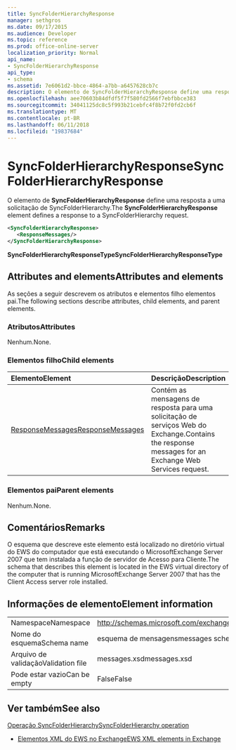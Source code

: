 ```yaml
---
title: SyncFolderHierarchyResponse
manager: sethgros
ms.date: 09/17/2015
ms.audience: Developer
ms.topic: reference
ms.prod: office-online-server
localization_priority: Normal
api_name:
- SyncFolderHierarchyResponse
api_type:
- schema
ms.assetid: 7e6061d2-bbce-4864-a7bb-a6457628cb7c
description: O elemento de SyncFolderHierarchyResponse define uma resposta a uma solicitação de SyncFolderHierarchy.
ms.openlocfilehash: aee70603b84dfdf5f7f580fd2566f7ebfbbce383
ms.sourcegitcommit: 34041125dc8c5f993b21cebfc4f8b72f0fd2cb6f
ms.translationtype: MT
ms.contentlocale: pt-BR
ms.lasthandoff: 06/11/2018
ms.locfileid: "19837684"
---
```

# <a name="syncfolderhierarchyresponse"></a><span data-ttu-id="e2e7a-103">SyncFolderHierarchyResponse</span><span class="sxs-lookup"><span data-stu-id="e2e7a-103">SyncFolderHierarchyResponse</span></span>

<span data-ttu-id="e2e7a-104">O elemento de **SyncFolderHierarchyResponse** define uma resposta a uma solicitação de SyncFolderHierarchy.</span><span class="sxs-lookup"><span data-stu-id="e2e7a-104">The **SyncFolderHierarchyResponse** element defines a response to a SyncFolderHierarchy request.</span></span> 
  
```xml
<SyncFolderHierarchyResponse>
   <ResponseMessages/>
</SyncFolderHierarchyResponse>
```

 <span data-ttu-id="e2e7a-105">**SyncFolderHierarchyResponseType**</span><span class="sxs-lookup"><span data-stu-id="e2e7a-105">**SyncFolderHierarchyResponseType**</span></span>
## <a name="attributes-and-elements"></a><span data-ttu-id="e2e7a-106">Attributes and elements</span><span class="sxs-lookup"><span data-stu-id="e2e7a-106">Attributes and elements</span></span>

<span data-ttu-id="e2e7a-107">As seções a seguir descrevem os atributos e elementos filho elementos pai.</span><span class="sxs-lookup"><span data-stu-id="e2e7a-107">The following sections describe attributes, child elements, and parent elements.</span></span>
  
### <a name="attributes"></a><span data-ttu-id="e2e7a-108">Atributos</span><span class="sxs-lookup"><span data-stu-id="e2e7a-108">Attributes</span></span>

<span data-ttu-id="e2e7a-109">Nenhum.</span><span class="sxs-lookup"><span data-stu-id="e2e7a-109">None.</span></span>
  
### <a name="child-elements"></a><span data-ttu-id="e2e7a-110">Elementos filho</span><span class="sxs-lookup"><span data-stu-id="e2e7a-110">Child elements</span></span>

|<span data-ttu-id="e2e7a-111">**Elemento**</span><span class="sxs-lookup"><span data-stu-id="e2e7a-111">**Element**</span></span>|<span data-ttu-id="e2e7a-112">**Descrição**</span><span class="sxs-lookup"><span data-stu-id="e2e7a-112">**Description**</span></span>|
|:-----|:-----|
|[<span data-ttu-id="e2e7a-113">ResponseMessages</span><span class="sxs-lookup"><span data-stu-id="e2e7a-113">ResponseMessages</span></span>](responsemessages.md) <br/> |<span data-ttu-id="e2e7a-114">Contém as mensagens de resposta para uma solicitação de serviços Web do Exchange.</span><span class="sxs-lookup"><span data-stu-id="e2e7a-114">Contains the response messages for an Exchange Web Services request.</span></span>  <br/> |
   
### <a name="parent-elements"></a><span data-ttu-id="e2e7a-115">Elementos pai</span><span class="sxs-lookup"><span data-stu-id="e2e7a-115">Parent elements</span></span>

<span data-ttu-id="e2e7a-116">Nenhum.</span><span class="sxs-lookup"><span data-stu-id="e2e7a-116">None.</span></span>
  
## <a name="remarks"></a><span data-ttu-id="e2e7a-117">Comentários</span><span class="sxs-lookup"><span data-stu-id="e2e7a-117">Remarks</span></span>

<span data-ttu-id="e2e7a-118">O esquema que descreve este elemento está localizado no diretório virtual do EWS do computador que está executando o MicrosoftExchange Server 2007 que tem instalada a função de servidor de Acesso para Cliente.</span><span class="sxs-lookup"><span data-stu-id="e2e7a-118">The schema that describes this element is located in the EWS virtual directory of the computer that is running MicrosoftExchange Server 2007 that has the Client Access server role installed.</span></span>
  
## <a name="element-information"></a><span data-ttu-id="e2e7a-119">Informações de elemento</span><span class="sxs-lookup"><span data-stu-id="e2e7a-119">Element information</span></span>

|||
|:-----|:-----|
|<span data-ttu-id="e2e7a-120">Namespace</span><span class="sxs-lookup"><span data-stu-id="e2e7a-120">Namespace</span></span>  <br/> |http://schemas.microsoft.com/exchange/services/2006/messages  <br/> |
|<span data-ttu-id="e2e7a-121">Nome do esquema</span><span class="sxs-lookup"><span data-stu-id="e2e7a-121">Schema name</span></span>  <br/> |<span data-ttu-id="e2e7a-122">esquema de mensagens</span><span class="sxs-lookup"><span data-stu-id="e2e7a-122">messages schema</span></span>  <br/> |
|<span data-ttu-id="e2e7a-123">Arquivo de validação</span><span class="sxs-lookup"><span data-stu-id="e2e7a-123">Validation file</span></span>  <br/> |<span data-ttu-id="e2e7a-124">messages.xsd</span><span class="sxs-lookup"><span data-stu-id="e2e7a-124">messages.xsd</span></span>  <br/> |
|<span data-ttu-id="e2e7a-125">Pode estar vazio</span><span class="sxs-lookup"><span data-stu-id="e2e7a-125">Can be empty</span></span>  <br/> |<span data-ttu-id="e2e7a-126">False</span><span class="sxs-lookup"><span data-stu-id="e2e7a-126">False</span></span>  <br/> |
   
## <a name="see-also"></a><span data-ttu-id="e2e7a-127">Ver também</span><span class="sxs-lookup"><span data-stu-id="e2e7a-127">See also</span></span>



[<span data-ttu-id="e2e7a-128">Operação SyncFolderHierarchy</span><span class="sxs-lookup"><span data-stu-id="e2e7a-128">SyncFolderHierarchy operation</span></span>](syncfolderhierarchy-operation.md)


- [<span data-ttu-id="e2e7a-129">Elementos XML do EWS no Exchange</span><span class="sxs-lookup"><span data-stu-id="e2e7a-129">EWS XML elements in Exchange</span></span>](ews-xml-elements-in-exchange.md)

